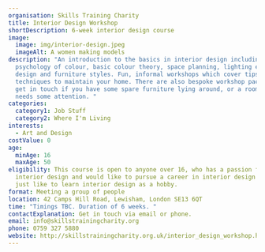 ```yaml
---
organisation: Skills Training Charity
title: Interior Design Workshop
shortDescription: 6-week interior design course
image:
  image: img/interior-design.jpeg
  imageAlt: A women making models
description: "An introduction to the basics in interior design including, the
  psychology of colour, basic colour theory, space planning, lighting effects,
  design and furniture styles. Fun, informal workshops which cover tips and
  techniques to maintain your home. There are also bespoke workshop packages;
  get in touch if you have some spare furniture lying around, or a room that
  needs some attention. "
categories:
  category1: Job Stuff
  category2: Where I'm Living
interests:
  - Art and Design
costValue: 0
age:
  minAge: 16
  maxAge: 50
eligibility: This course is open to anyone over 16, who has a passion for
  interior design and would like to pursue a career in interior design or would
  just like to learn interior design as a hobby.
format: Meeting a group of people
location: 42 Camps Hill Road, Lewisham, London SE13 6QT
time: "Timings TBC. Duration of 6 weeks. "
contactExplanation: Get in touch via email or phone.
email: info@skillstrainingcharity.org
phone: 0759 327 5880
website: http://skillstrainingcharity.org.uk/interior_design_workshop.htm
---
```

